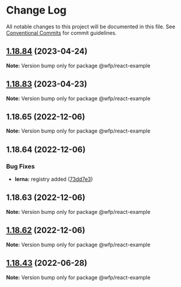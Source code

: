 # Change Log

All notable changes to this project will be documented in this file.
See [Conventional Commits](https://conventionalcommits.org) for commit guidelines.

## [1.18.84](https://github.com/wfp/ui/compare/@wfp/react-example@1.18.83...@wfp/react-example@1.18.84) (2023-04-24)

**Note:** Version bump only for package @wfp/react-example

## [1.18.83](https://github.com/wfp/ui/compare/@wfp/react-example@1.18.82...@wfp/react-example@1.18.83) (2023-04-23)

**Note:** Version bump only for package @wfp/react-example

## 1.18.65 (2022-12-06)

**Note:** Version bump only for package @wfp/react-example

## 1.18.64 (2022-12-06)

### Bug Fixes

- **lerna:** registry added ([73dd7e3](https://github.com/wfp/ui/commit/73dd7e367e91bc1a372aa7e3f841f7f24a1b6934))

## 1.18.63 (2022-12-06)

**Note:** Version bump only for package @wfp/react-example

## [1.18.62](https://github.com/wfp/ui/compare/@wfp/react-example@1.18.61...@wfp/react-example@1.18.62) (2022-12-06)

**Note:** Version bump only for package @wfp/react-example

## [1.18.43](https://github.com/wfp/ui/compare/@wfp/react-example@1.18.42...@wfp/react-example@1.18.43) (2022-06-28)

**Note:** Version bump only for package @wfp/react-example
